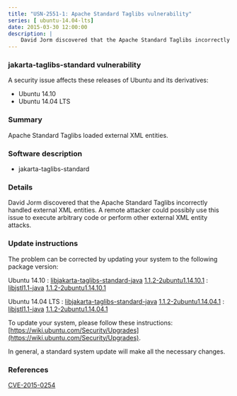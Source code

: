 ```yaml
---
title: "USN-2551-1: Apache Standard Taglibs vulnerability"
series: [ ubuntu-14.04-lts]
date: 2015-03-30 12:00:00
description: |
    David Jorm discovered that the Apache Standard Taglibs incorrectly handled external XML entities. A remote attacker could possibly use this issue to  execute arbitrary code or perform other external XML entity attacks. 
--- 
```

 
### jakarta-taglibs-standard vulnerability

A security issue affects these releases of Ubuntu and its derivatives:

* Ubuntu 14.10
* Ubuntu 14.04 LTS

### Summary

Apache Standard Taglibs loaded external XML entities. 

### Software description

* jakarta-taglibs-standard 

### Details

David Jorm discovered that the Apache Standard Taglibs incorrectly handled external XML entities. A remote attacker could possibly use this issue to execute arbitrary code or perform other external XML entity attacks. 

### Update instructions

The problem can be corrected by updating your system to the following package version:

Ubuntu 14.10
 : [libjakarta-taglibs-standard-java](https://launchpad.net/ubuntu/+source/jakarta-taglibs-standard) <span> [1.1.2-2ubuntu1.14.10.1](https://launchpad.net/ubuntu/+source/jakarta-taglibs-standard/1.1.2-2ubuntu1.14.10.1) </span> 
 : [libjstl1.1-java](https://launchpad.net/ubuntu/+source/jakarta-taglibs-standard) <span> [1.1.2-2ubuntu1.14.10.1](https://launchpad.net/ubuntu/+source/jakarta-taglibs-standard/1.1.2-2ubuntu1.14.10.1) </span> 

Ubuntu 14.04 LTS
 : [libjakarta-taglibs-standard-java](https://launchpad.net/ubuntu/+source/jakarta-taglibs-standard) <span> [1.1.2-2ubuntu1.14.04.1](https://launchpad.net/ubuntu/+source/jakarta-taglibs-standard/1.1.2-2ubuntu1.14.04.1) </span> 
 : [libjstl1.1-java](https://launchpad.net/ubuntu/+source/jakarta-taglibs-standard) <span> [1.1.2-2ubuntu1.14.04.1](https://launchpad.net/ubuntu/+source/jakarta-taglibs-standard/1.1.2-2ubuntu1.14.04.1) </span> 

To update your system, please follow these instructions: [https://wiki.ubuntu.com/Security/Upgrades](https://wiki.ubuntu.com/Security/Upgrades).

In general, a standard system update will make all the necessary changes. 

### References

 [CVE-2015-0254](http://people.ubuntu.com/~ubuntu-security/cve/CVE-2015-0254)
 
